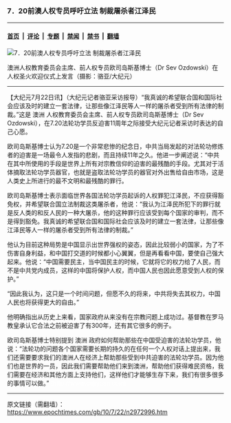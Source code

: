 ### 7．20前澳人权专员呼吁立法 制裁屠杀者江泽民

---

#### [首页](../../../..?n2972996) &nbsp;|&nbsp; [评论](../../../../../epoch-comment?n2972996) &nbsp;|&nbsp; [专题](../../../../../epoch-special?n2972996) &nbsp;|&nbsp; [禁闻](../../../../../epoch-news?n2972996) &nbsp;|&nbsp; [禁书](../../../../../books?n2972996) &nbsp;|&nbsp; [翻墙](https://github.com/gfw-breaker/nogfw/blob/master/README.md?n2972996)


<div><img alt="7．20前澳人权专员呼吁立法 制裁屠杀者江泽民" class="attachment-djy_600_400 size-djy_600_400 wp-post-image" src="https://i.epochtimes.com/assets/uploads/2010/07/100721205759941-417x600.jpg"/>
<div class="caption">
 <p>
  澳洲人权教育委员会主席、前人权专员欧司岛斯基博士（Dr Sev Ozdowski）在人权圣火欢迎仪式上发言（摄影：骆亚/大纪元）
 </p>
</div></div><hr/><div class="post_content" id="artbody" itemprop="articleBody">
 <!-- article content begin -->
 <p>
  【大纪元7月22日讯】（大纪元记者骆亚采访报导）“我真诚的希望联合国和国际社会应该及时的建立一套法律，让那些像江泽民等人一样的屠杀者受到所有法律的制裁。”这是
  <ok href="https://www.epochtimes.com/gb/tag/%E6%BE%B3%E6%B4%B2.html">
   澳洲
  </ok>
  人权教育委员会主席、前人权专员欧司岛斯基博士（Dr Sev Ozdowski），在7.20法轮功学员反迫害11周年之际接受大纪元记者采访时表达的自己心愿。
 </p>
 <p>
  欧司岛斯基博士认为7.20是一个非常悲惨的纪念日，中共当局发起的对法轮功修炼者的迫害是一场最令人发指的悲剧，而且持续11年之久。他进一步阐述说：“中共在其中所使用的手段是世界上所有对宗教信仰的迫害的最残酷的手段。尤其对于活体摘取法轮功学员器官，也就是盗取法轮功学员的器官对外出售给自由市场，这是人类史上所进行的最不文明和最残酷的罪行。
 </p>
 <p>
  欧司岛斯基博士表示面临世界各国法轮功学员起诉的人权罪犯江泽民，不应获得豁免权，并希望联合国立法制裁这类屠杀者，他说：“我认为江泽民所犯下的罪行就是反人类的和反人民的一种大屠杀，他的这种罪行应该受到每个国家的审判，而不是得到豁免。我真诚的希望联合国和国际社会应该及时的建立一套法律，让那些像江泽民等人一样的屠杀者受到所有法律的制裁。”
 </p>
 <p>
  他认为目前这种局势是中国显示出世界强权的姿态，因此比较弱小的国家，为了不伤害自身利益，和中国打交道的时候都小心翼翼，但是再看看中国，要使自己强大起来。他说：“中国需要民主，当中国民主的时候，它就将它的权力给了人民，而不是中共党内成员，这样的中国将保护人权，而中国人民也因此愿意受到人权的保护。”
 </p>
 <p>
  “因此我认为，这只是一个时间问题，但愿不久的将来，中共将失去其权力，中国人民也将获得更大的自由。”
 </p>
 <p>
  他明确指出从历史上来看，国家政府从来没有在宗教问题上成功过。基督教在罗马教皇承认它合法之前被迫害了有300年，还有其它很多的例子。
 </p>
 <p>
  欧司岛斯基博士特别提到
  <ok href="https://www.epochtimes.com/gb/tag/%E6%BE%B3%E6%B4%B2.html">
   澳洲
  </ok>
  政府如何帮助那些在中国受迫害的法轮功学员，他说：“法轮功的问题各个国家需要长期的持久的在任何一个人权对话上提出来，我们还需要要求我们的澳洲人在经济上帮助那些受到中共迫害的法轮功学员。因为他们也是世界的一员，因此我们需要帮助他们来到澳洲，帮助他们获得难民资格，我们需要在经济和其他方面上支持他们，这样他们才能够生存下来，我们有很多很多的事情可以做。”
  <font color="#ffffff">
   (http://www.dajiyuan.com)
  </font>
 </p>
 <!-- article content end -->
 <div id="below_article_ad">
 </div>
</div>


---

原文链接（需翻墙）：https://www.epochtimes.com/gb/10/7/22/n2972996.htm